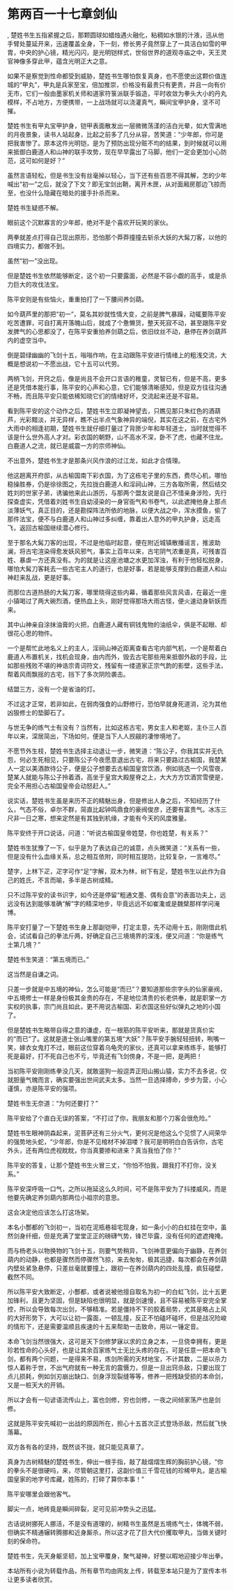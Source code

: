 # 第两百一十七章剑仙
,  楚姓书生五指紧握之后，那颗圆球如蜡烛遇火融化，粘稠如水银的汁液，迅从他手臂处蔓延开来，迅速覆盖全身，下一刻，修长男子竟然穿上了一具洁白如雪的甲胄，中央的护心镜，精光闪闪，是光明铠样式，世俗世界的道观寺庙之中，天王灵官神像多穿此甲，蕴含光明正大之意。
   如果不是察觉到性命都受到威胁，楚姓书生哪怕恢复真身，也不愿使出这颗价值连城的“甲丸”，甲丸是兵家至宝，倍加推崇，价格没有最贵只有更贵，并且一向有价无市，它们一般由墨家机关师和道家符箓派联手锻造，平时收敛为拳头大小的丹丸模样，不占地方，方便携带，一上战场就可以浇灌真气，瞬间宝甲护身，坚不可摧。
   楚姓书生有甲丸宝甲护身，铠甲表面散发出一层微微荡漾的洁白光晕，如大雪满地的月夜景象，读书人站起身，比起之前多了几分从容，苦笑道：“少年郎，你可是把我害惨了。原本这件光明铠，是为了预防出现分赃不均的结果，到时候就可以用来抵御白鹿道人和山神的联手攻势，现在早早露出了马脚，他们一定会更加小心防范，这可如何是好？”
   虽然言语轻松，但是书生没有丝毫掉以轻心，当下还有些百思不得其解，怎的少年喊出“初一”之后，就没了下文？即无宝剑出鞘，离开木匣，从对面厢房那边飞掠而至，也没什么隐藏在暗处的援手扑杀而来。
   楚姓书生疑惑不解。
   眼前这个沉默寡言的少年郎，绝对不是个喜欢开玩笑的家伙。
   两拳就差点打得自己现出原形，恐怕那个莽莽撞撞去斩杀大妖的大髯刀客，以他的四境实力，都做不到。
   虽然“初一”没出现。
   但是楚姓书生依然能够断定，这个初一只要露面，必然是不容小觑的高手，或是杀力巨大的攻伐法宝。
   陈平安则是有些恼火，重重拍打了一下腰间养剑葫。
   如今葫芦里的那把“初一”，莫名其妙就性情大变，之前是脾气暴躁，动辄要陈平安吃苦遭罪，可自打离开落魄山后，就成了个惫懒货，整天死寂不动，甚至跟陈平安发脾气的心思都没了，在陈平安重拍养剑葫之后，依旧纹丝不动，悬停在养剑葫芦内的虚空当中。
   倒是碧绿幽幽的飞剑十五，嗡嗡作响，在主动跟陈平安进行情绪上的粗浅交流，大概是想说初一不愿出战，它十五可以代劳。
   两柄飞剑，开窍之后，像是尚且不会开口言语的稚童，灵智已有，但是不高，更多还是凭借本能行事，陈平安的心声和心意，它们能够清晰感知，但是双方往往沟通不畅，而且陈平安只能依稀知晓它们的情绪好坏，交流起来还是不容易。
   看到陈平安的这个动作之后，楚姓书生立即凝神望去，只瞧见那只朱红色的酒葫芦，光彩黯淡，并无异样，瞧不出半点气象神异的端倪，其实在这之前，在古宅外大雨中的相逢初期，楚姓书生就仔细打量过了背匣少年和年轻道士，当时就觉得不该是什么世外高人才对。彩衣国的朝野，山不高水不深，卧不了虎，也藏不住龙。白鹿道人之流，就已是威震一方的宗师神仙。
   不出意外，楚姓书生才是那条兴风作浪的过江龙，如此才合情理。
   他这趟离开府邸，从古榆国南下彩衣国，为了这栋宅子里的东西，费尽心机，哪怕稳操胜券，仍是徐徐图之，先拉拢白鹿道人和淫祠山神，三方各取所需，然后结交姓刘的世家子弟，诱骗他来此山游历，与那两个盟友说是自己不惜亲身涉险，先行探查虚实，凭借着刘姓书生自幼浸染的一身官衙气和书卷气，以此遮掩他身上那点淡薄妖气，真正目的，还是勘探阵法所依的地脉，以便大战之中，浑水摸鱼，偷了那件法宝，便不与白鹿道人和山神过多纠缠，靠着出人意外的甲丸护身，远走高飞，返回古榆国继续潜心修行。
   至于那名大髯刀客的出现，不过是他临时起意，便在附近城镇散播谣言，推波助澜，将古宅渲染得愈发妖风邪气，事实上百年以来，古宅阴气浓重是真，可残害百姓、暴虐一方还真没有。为的就是让这座池塘之水更加浑浊，有利于他轻松脱身，哪怕大髯刀客耗去一些古宅主人的道行，也是好事，若是能够支撑到白鹿道人和山神赶来乱战，更是好事。
   而那位古道热肠的大髯刀客，哪里晓得这些内幕，循着那些风言风语，在最近一座小镇喝过了两大碗烈酒，便热血上头，刚好觉得那场大雨古怪，便火速动身斩妖而来。
   其中山神亲自涂抹油膏的火把，白鹿道人藏有铜钱鬼物的油纸伞，俱是不起眼、却很花心思的物件。
   一个是帮忙此地名义上的主人，淫祠山神近距离查看古宅内部气机，一个是帮着白鹿道人布置机关，找机会现身，由内而外，毁去古宅那些用来抵御外敌的手段，比如那些残败不堪的神诰宗青词符文，残留有一缕道家正宗气韵的影壁，这些手法，帮着风雨飘摇的古宅，挡下了多次阴险袭击。
   结盟三方，没有一个是省油的灯。
   不过这才正常，若非如此，在弱肉强食的山野修行，恐怕早就身死道消，沦为其他凶狠修士的垫脚石了。
   与世无争的练气士有没有？当然有，比如这栋古宅，男女主人和老妪，主仆三人百年以来，深居简出，下场如何，便是当下人人觊觎的凄惨境地了。
   不愿节外生枝，楚姓书生选择主动退让一步，微笑道：“陈公子，你我其实并无仇怨，何必生死相见，只要陈公子今夜愿意退出古宅，将来只要路过古榆国，我楚某人一定以美酒款待公子，便是公子想要去古榆国皇宫饮酒，例如挑选一个风雪夜，楚某人就能与陈公子拎着酒，高坐于皇宫大殿屋脊之上，大大方方饮酒赏雪便是，完全不用担心古榆国皇帝会动怒赶人。”
   说实话，楚姓书生虽是来历不正的精魅出身，但是修出人身之后，不知经历了什么，气态不俗，卓尔不群，简直比起钟鸣鼎食的豪阀俊彦，还要有富贵气。冰冻三尺非一日之寒，想来定然是有其独到机缘，才能有今天的风度雅量。
   陈平安终于开口说话，问道：“听说古榆国皇帝姓楚，你也姓楚，有关系？”
   楚姓书生犹豫了一下，似乎是为了表达自己的诚意，点头微笑道：“关系有一些，但是没有什么血缘关系，总之相互依附，同时相互提防，比较复杂，一言难尽。”
   楚字，上林下疋，疋字可作“足”字解，双木为林，树下有足，楚姓书生以此作为自己的姓氏，不言而喻，多半是古树成精。
   只不过陈平安的读书识字，如今还是停留“粗通文墨、偶有会意”的表面功夫上，远远没有达到能够准确“解”字的精深地步，毕竟远远不如崔瀺或是魏檗那样学问淹博。
   陈平安打量了一下楚姓书生身上那副铠甲，打定主意，先不动用十五，刚刚借此机会，试试看自己的拳法斤两，好确定自己三境境界的深浅，便又问道：“你是练气士第几境？”
   楚姓书生笑道：“第五境而已。”
   这当然是自谦之词。
   只差一步就是中五境的神仙，怎么可能是“而已”？要知道那些宗字头的仙家豪阀，中五境修士一样是身份极其金贵的存在，不是地位清贵的长老供奉，就是职掌一方实权的执事，宗门尚且如此，更不用说古榆国、彩衣国这些好似弹丸之地的小国了。
   但是楚姓书生略带自得之意的谦虚，在一根筋的陈平安听来，那就是货真价实的“而已”了。这就是道士张山嘴里的第五境“大妖”？陈平安手腕轻轻扭转，咧嘴一笑，嫁衣女鬼打不过，眼前这位穿着乌龟壳的家伙，还真可以拿来练练手，能够打死是最好，打不死自己也不亏，毕竟还有飞剑傍身，不是一把，是两把！
   当初陈平安刚刚练拳没几天，就敢遛狗一般逗弄正阳山搬山猿，实力不去多说，仅就胆量气魄而言，确实要强出世间武夫太多。当然一旦选择搏命，步步为营，小心谨慎，亦是陈平安的强项。
   楚姓书生无奈道：“为何还要打？”
   陈平安给了个直白无误的答案，“不打过了你，我朋友和那个刀客会很危险。”
   楚姓书生眼神阴森起来，泥菩萨还有三分火气，更何况是他这么个见惯了人间荣华的强势地头蛇，“少年郎，你是不见棺材不掉泪喽？我可是明明白白告诉你，古宅外头，还有两位虎视眈眈，你当真要掺和进来？真当我怕了你？”
   陈平安的答复，让那个楚姓书生火冒三丈，“你怕不怕我，跟我打不打你，没关系。”
   陈平安深呼吸一口气，之所以拖延这么久时间，可不是陈平安为了抖搂威风，而是他要先确定养剑葫内那两位小祖宗的意思。
   这会决定他应该怎么打这场架。
   本名小酆都的飞剑初一，当初在泥瓶巷祖宅现身，如一条小小的白虹挂在空中，虽然剑身纤细，但是充满了堂堂正正的磅礴气势，锋芒毕露，没有任何的遮遮掩掩。
   而与杨老头以物换物的飞剑十五，则要气势稍异，飞剑神意更偏向于幽静，在养剑葫内的动静，也都是骤然而停骤然飞掠，来去匆匆，极其迅捷，每次都会在养剑葫内壁处紧急悬停，只差丝毫就要撞上，跟初一在养剑葫内的四处乱撞，疯狂碰壁，截然不同。
   所以陈平安大致断定，小酆都，或者说被他擅自取名为初一的白虹飞剑，比十五更加锋利，且更为坚固，但是缺陷也很明显，就是剑速慢，且不容易被陈平安完全掌控，所以会导致每次出剑，不够精准。若是僵持不下的胶着局势，尤其是略占上风的大好形势下，大可以让初一露面，一顿乱撞，反正不怕磕坏碰坏，但是战况险峻的情形下，还是需要温顺且疾速的十五来帮助一击致命，用以一锤定音。
   本命飞剑当然很强大，这可是天下剑修梦寐以求的立身之本，一旦侥幸拥有，更是珍若性命的心头好，也是让其余百家练气士无比头疼的存在。可是任意一把本命飞剑，都有两个问题，一是得来不易，炼剑所需的天材地宝，不计其数，二是以杀力惊人着称于世，不出气府就有一种无言的震慑力，但是一旦出窍杀敌，只要出现丁点儿损耗，例如剑刃崩出缺口、剑身浮现裂缝等等，修养一把残缺受损的本命剑，又是一桩天大的开销。
   所以才会有一句谚语流传山上，富也剑修，穷也剑修，一夜之间倾家荡产也是剑修。
   这就是陈平安先喊初一出战的原因所在，担心十五首次正式登场杀敌，然后就飞快落幕。
   双方各有各的坚持，既然谈不拢，就只能见真章了。
   真身为古树精魅的楚姓书生，伸出一根手指，敲了敲熠熠生辉的胸前护心镜，“你的拳头不是很硬吗，来，尽管朝这里打，这副价值三千雪花钱的珍稀甲丸，是古榆国皇家的地字号库藏，姓陈的，打碎了算你本事！”
   陈平安哪里会跟他客气。
   脚尖一点，地砖竟是瞬间碎裂，足可见前冲势头之迅猛。
   古话说树挪死人挪活，不是没有道理的，树精书生虽然是五境练气士，体魄不弱，但确实不精通辗转腾挪和近身厮杀，所以这才花了巨大代价攫取甲丸，当做关键时刻的保命符。
   楚姓书生，先天身躯坚韧，加上宝甲覆身，聚气凝神，好整以暇地迎接少年出拳。
  本站所有小说为转载作品，所有章节均由网友上传，转载至本站只是为了宣传本书让更多读者欣赏。